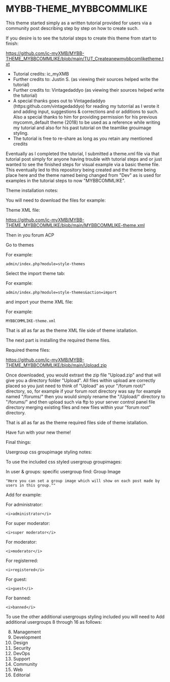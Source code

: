 # MYBB-THEME_MYBBCOMMLIKE


This theme started simply as a written tutorial provided for users via a community post describing step by step on how to create such.


If you desire is to see the tutorial steps to create this theme from start to finish:

https://github.com/ic-myXMB/MYBB-THEME_MYBBCOMMLIKE/blob/main/TUT_Createanewmybbcomliketheme.txt

* Tutorial credits: ic_myXMB 
* Further credits to: Justin S. (as viewing their sources helped write the tutorial)
* Further credits to: Vintagedaddyo (as viewing their sources helped write the tutorial)
* A special thanks goes out to Vintagedaddyo (https:github.com/vintagedaddyo) for reading my tutorrial as I wrote it and adding input, suggestions & corrections and or additions to such. Also a special thanks to him for providing permission for his previous mycomm_default theme (2018) to be used as a reference while writing my tutorial and also for his past tutorial on the teamlike grouimage styling.
* The tutorial is free to re-share as long as you retain any mentioned credits

Eventually as I completed the tutorial, I submitted a theme.xml file via that tutorial post simply for anyone having trouble with tutorial steps and or just wanted to see the finished steps for visual example via a basic theme file. This eventually led to this repository being created and the theme being place here and the theme named being changed from "Dev" as is used for examples in the tutorial steps to now "MYBBCOMMLIKE".


Theme installation notes:

You  will need to download the files for example:


Theme XML file:

https://github.com/ic-myXMB/MYBB-THEME_MYBBCOMMLIKE/blob/main/MYBBCOMMLIKE-theme.xml


Then in you forum ACP 

Go to themes

For example:

    admin/index.php?module=style-themes

Select the import theme tab:

For example:

    admin/index.php?module=style-themes&action=import

and import your theme XML file:

For example:

    MYBBCOMMLIKE-theme.xml


That is all as far as the theme XML file side of theme istallation.



The next part is installing the required theme files.


Required theme files:

https://github.com/ic-myXMB/MYBB-THEME_MYBBCOMMLIKE/blob/main/Upload.zip

Once downloaded, you would extraxt the zip file "Upload.zip" and that will give you a directory folder "Upload". All files within upload are correctly placed so you just need to think of "Upload" as your "/forum root/" directory, so, for example if your forum root directory was say for example named "/forums/" then you would  simply rename the "/Upload/" directory to "/forums/" and then upload such via ftp to your server control panel file directory merging existing files and new files within your "forum root" directory.


That is all as far as the theme required files side of theme istallation.


Have fun with your new theme!


Final things:


Usergroup css groupimage styling notes:

To use the included css styled usergroup groupimages:

In user & groups: specific usergroup find: Group Image

    "Here you can set a group image which will show on each post made by users in this group."" 


Add for example:

For administrator:

    <i>administrator</i>

For super moderator:

    <i>super moderator</i>

For moderator:

    <i>moderator</i>

For registerred:

    <i>registered</i>

For guest:

    <i>guest</i>

For banned:

    <i>banned</i>


To use the other additional usergroups styling included you will need to Add additional usergroups 8 through 16 as follows:

8) Management
9) Development
10) Design
11) Security
12) DevOps
13) Support
14) Community
15) Web
16) Editorial
